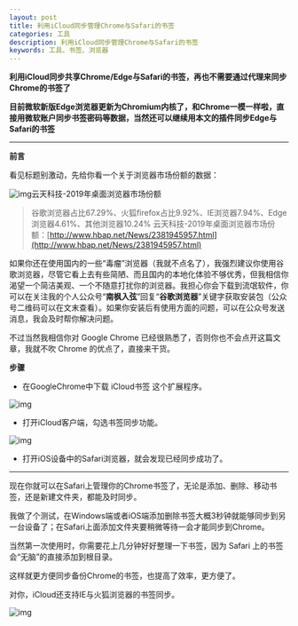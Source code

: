 ```yaml
---
layout: post
title: 利用iCloud同步管理Chrome与Safari的书签
categories: 工具
description: 利用iCloud同步管理Chrome与Safari的书签
keywords: 工具、书签、浏览器
---
```


**利用iCloud同步共享Chrome/Edge与Safari的书签，再也不需要通过代理来同步Chrome的书签了**

**目前微软新版Edge浏览器更新为Chromium内核了，和Chrome一模一样啦，直接用微软账户同步书签密码等数据，当然还可以继续用本文的插件同步Edge与Safari的书签**

------

**前言**

看见标题别激动，先给你看一个关于浏览器市场份额的数据：

![img](https://img.nanvon.cn/2022-0208-21:55:56:263.jpeg)云天科技-2019年桌面浏览器市场份额

> 谷歌浏览器占比67.29%、火狐firefox占比9.92%、IE浏览器7.94%、Edge浏览器4.61%、其他浏览器10.24%
> 云天科技-2019年桌面浏览器市场份额：[http://www.hbap.net/News/2381945957.html](http://www.hbap.net/News/2381945957.html)

如果你还在使用国内的一些“毒瘤”浏览器（我就不点名了），我强烈建议你使用谷歌浏览器，尽管它看上去有些简陋、而且国内的本地化体验不够优秀，但我相信你渴望一个简洁美观、一个不随意打扰你的浏览器。我担心你会下载到流氓软件，你可以在关注我的个人公众号“**南枫入弦**”回复“**谷歌浏览器**”关键字获取安装包（公众号二维码可以在文末查看）。如果你安装后有使用方面的问题，可以在公众号发送消息，我会及时帮你解决问题。

不过当然我相信你对 Google Chrome 已经很熟悉了，否则你也不会点开这篇文章，我就不吹 Chrome 的优点了，直接来干货。

**步骤**

- 在GoogleChrome中下载 iCloud书签 这个扩展程序。

![img](https://img.nanvon.cn/2022-0208-21:55:51:524.jpeg)

- 打开iCloud客户端，勾选书签同步功能。

![img](https://img.nanvon.cn/2022-0208-21:55:46:758.jpeg)

- 打开iOS设备中的Safari浏览器，就会发现已经同步成功了。

------



现在你就可以在Safari上管理你的Chrome书签了，无论是添加、删除、移动书签，还是新建文件夹，都能及时同步。

我做了个测试，在Windows端或者iOS端添加删除书签大概3秒钟就能够同步到另一台设备了；在Safari上面添加文件夹要稍微等待一会才能同步到Chrome。

当然第一次使用时，你需要花上几分钟好好整理一下书签，因为 Safari 上的书签会“无脑”的直接添加到根目录。

这样就更方便同步备份Chrome的书签，也提高了效率，更方便了。



对你，iCloud还支持IE与火狐浏览器的书签同步。

![img](https://img.nanvon.cn/2022-0208-21:55:43:955.jpeg)

